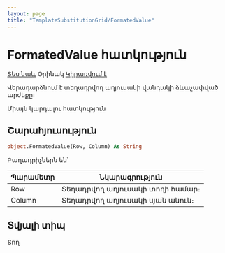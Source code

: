 ```yaml
---
layout: page
title: "TemplateSubstitutionGrid/FormatedValue"
---
```


# FormatedValue հատկություն

[Տես նաև](../TemplateSubstitutionGrid.md) Օրինակ [Կիրառվում է](../TemplateSubstitutionGrid.md)

Վերադարձնում է տեղադրվող աղյուսակի վանդակի ձևաչափված արժեքը։

Միայն կարդալու հատկություն

## Շարահյուսություն

``` vb
object.FormatedValue(Row, Column) As String
```

Բաղադրիչներն են՝

| Պարամետր | Նկարագրություն |
|--|--|
| Row | Տեղադրվող աղյուսակի տողի համար։ |
| Column| Տեղադրվող աղյուսակի սյան անուն։ |

## Տվյալի տիպ

Տող
